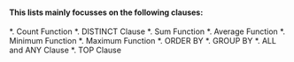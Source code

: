 
#### This lists mainly focusses on the following clauses:
  *. Count Function
  *. DISTINCT Clause
  *. Sum Function
  *. Average Function
  *. Minimum Function
  *. Maximum Function
  *. ORDER BY
  *. GROUP BY
  *. ALL and ANY Clause
  *. TOP Clause
